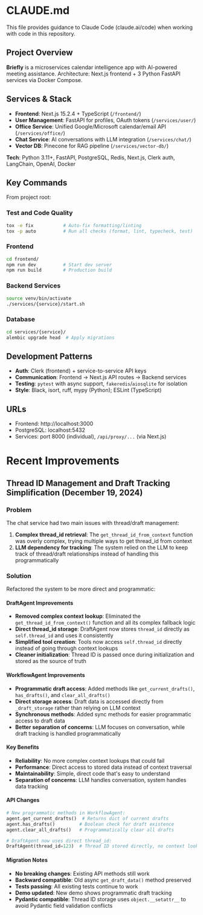 # CLAUDE.md

This file provides guidance to Claude Code (claude.ai/code) when working with code in this repository.

## Project Overview

**Briefly** is a microservices calendar intelligence app with AI-powered meeting assistance. Architecture: Next.js frontend + 3 Python FastAPI services via Docker Compose.

## Services & Stack
- **Frontend**: Next.js 15.2.4 + TypeScript (`/frontend/`)
- **User Management**: FastAPI for profiles, OAuth tokens (`/services/user/`)
- **Office Service**: Unified Google/Microsoft calendar/email API (`/services/office/`)
- **Chat Service**: AI conversations with LLM integration (`/services/chat/`)
- **Vector DB**: Pinecone for RAG pipeline (`/services/vector-db/`)

**Tech**: Python 3.11+, FastAPI, PostgreSQL, Redis, Next.js, Clerk auth, LangChain, OpenAI, Docker

## Key Commands
From project root:

### Test and Code Quality
```bash
tox -e fix           # Auto-fix formatting/linting
tox -p auto          # Run all checks (format, lint, typecheck, test)
```

### Frontend
```bash
cd frontend/
npm run dev          # Start dev server
npm run build        # Production build
```

### Backend Services
```bash
source venv/bin/activate
./services/{service}/start.sh
```

### Database
```bash
cd services/{service}/
alembic upgrade head  # Apply migrations
```

## Development Patterns

- **Auth**: Clerk (frontend) + service-to-service API keys
- **Communication**: Frontend → Next.js API routes → Backend services
- **Testing**: `pytest` with async support, `fakeredis`/`aiosqlite` for isolation
- **Style**: Black, isort, ruff, mypy (Python); ESLint (TypeScript)

## URLs
- Frontend: http://localhost:3000
- PostgreSQL: localhost:5432
- Services: port 8000 (individual), `/api/proxy/...` (via Next.js)

# Recent Improvements

## Thread ID Management and Draft Tracking Simplification (December 19, 2024)

### Problem
The chat service had two main issues with thread/draft management:
1. **Complex thread_id retrieval**: The `get_thread_id_from_context` function was overly complex, trying multiple ways to get thread_id from context
2. **LLM dependency for tracking**: The system relied on the LLM to keep track of thread/draft relationships instead of handling this programmatically

### Solution
Refactored the system to be more direct and programmatic:

#### DraftAgent Improvements
- **Removed complex context lookup**: Eliminated the `get_thread_id_from_context()` function and all its complex fallback logic
- **Direct thread_id storage**: DraftAgent now stores `thread_id` directly as `self.thread_id` and uses it consistently
- **Simplified tool creation**: Tools now access `self.thread_id` directly instead of going through context lookups
- **Cleaner initialization**: Thread ID is passed once during initialization and stored as the source of truth

#### WorkflowAgent Improvements  
- **Programmatic draft access**: Added methods like `get_current_drafts()`, `has_drafts()`, and `clear_all_drafts()`
- **Direct storage access**: Draft data is accessed directly from `_draft_storage` rather than relying on LLM context
- **Synchronous methods**: Added sync methods for easier programmatic access to draft data
- **Better separation of concerns**: LLM focuses on conversation, while draft tracking is handled programmatically

#### Key Benefits
- **Reliability**: No more complex context lookups that could fail
- **Performance**: Direct access to stored data instead of context traversal  
- **Maintainability**: Simple, direct code that's easy to understand
- **Separation of concerns**: LLM handles conversation, system handles data tracking

#### API Changes
```python
# New programmatic methods in WorkflowAgent:
agent.get_current_drafts()  # Returns dict of current drafts
agent.has_drafts()         # Boolean check for draft existence  
agent.clear_all_drafts()   # Programmatically clear all drafts

# DraftAgent now uses direct thread_id:
DraftAgent(thread_id=123)  # Thread ID stored directly, no context lookup needed
```

#### Migration Notes
- **No breaking changes**: Existing API methods still work
- **Backward compatible**: Old async `get_draft_data()` method preserved
- **Tests passing**: All existing tests continue to work
- **Demo updated**: New demo shows programmatic draft tracking
- **Pydantic compatible**: Thread ID storage uses `object.__setattr__` to avoid Pydantic field validation conflicts